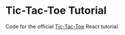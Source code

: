 # Tic-Tac-Toe Tutorial

Code for the official [Tic-Tac-Toe](https://react.dev/learn/tutorial-tic-tac-toe) React tutorial.
